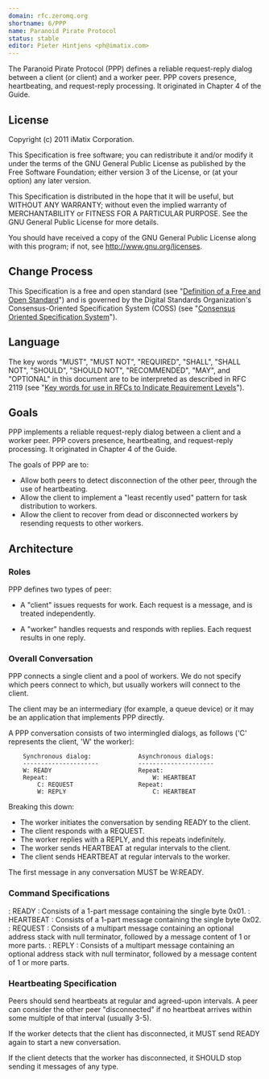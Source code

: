```yaml
---
domain: rfc.zeromq.org
shortname: 6/PPP
name: Paranoid Pirate Protocol
status: stable
editor: Pieter Hintjens <ph@imatix.com>
---
```


The Paranoid Pirate Protocol (PPP) defines a reliable request-reply dialog between a client (or client) and a worker peer. PPP covers presence, heartbeating, and request-reply processing. It originated in Chapter 4 of the Guide.

## License

Copyright (c) 2011 iMatix Corporation.

This Specification is free software; you can redistribute it and/or modify it under the terms of the GNU General Public License as published by the Free Software Foundation; either version 3 of the License, or (at your option) any later version.

This Specification is distributed in the hope that it will be useful, but WITHOUT ANY WARRANTY; without even the implied warranty of MERCHANTABILITY or FITNESS FOR A PARTICULAR PURPOSE. See the GNU General Public License for more details.

You should have received a copy of the GNU General Public License along with this program; if not, see <http://www.gnu.org/licenses>.

## Change Process

This Specification is a free and open standard (see "[Definition of a Free and Open Standard](http://www.digistan.org/open-standard:definition)") and is governed by the Digital Standards Organization's Consensus-Oriented Specification System (COSS) (see "[Consensus Oriented Specification System](http://www.digistan.org/spec:1/COSS)").

## Language

The key words "MUST", "MUST NOT", "REQUIRED", "SHALL", "SHALL NOT", "SHOULD", "SHOULD NOT", "RECOMMENDED",  "MAY", and "OPTIONAL" in this document are to be interpreted as described in RFC 2119 (see "[Key words for use in RFCs to Indicate Requirement Levels](http://tools.ietf.org/html/rfc2119)").

## Goals

PPP implements a reliable request-reply dialog between a client and a worker peer. PPP covers presence, heartbeating, and request-reply processing. It originated in Chapter 4 of the Guide.

The goals of PPP are to:

* Allow both peers to detect disconnection of the other peer, through the use of heartbeating.
* Allow the client to implement a "least recently used" pattern for task distribution to workers.
* Allow the client to recover from dead or disconnected workers by resending requests to other workers.

## Architecture

### Roles

PPP defines two types of peer:

* A "client" issues requests for work. Each request is a message, and is treated independently.

* A "worker" handles requests and responds with replies. Each request results in one reply.

### Overall Conversation

PPP connects a single client and a pool of workers. We do not specify which peers connect to which, but usually workers will connect to the client.

The client may be an intermediary (for example, a queue device) or it may be an application that implements PPP directly.

A PPP conversation consists of two intermingled dialogs, as follows ('C' represents the client, 'W' the worker):

```
    Synchronous dialog:             Asynchronous dialogs:
    ---------------------           ---------------------
    W: READY                        Repeat:
    Repeat:                             W: HEARTBEAT
        C: REQUEST                  Repeat:
        W: REPLY                        C: HEARTBEAT
```

Breaking this down:

* The worker initiates the conversation by sending READY to the client.
* The client responds with a REQUEST.
* The worker replies with a REPLY, and this repeats indefinitely.
* The worker sends HEARTBEAT at regular intervals to the client.
* The client sends HEARTBEAT at regular intervals to the worker.

The first message in any conversation MUST be W:READY.

### Command Specifications

: READY : Consists of a 1-part message containing the single byte 0x01.
: HEARTBEAT : Consists of a 1-part message containing the single byte 0x02.
: REQUEST : Consists of a multipart message containing an optional address stack with null terminator, followed by a message content of 1 or more parts.
: REPLY : Consists of a multipart message containing an optional address stack with null terminator, followed by a message content of 1 or more parts.

### Heartbeating Specification

Peers should send heartbeats at regular and agreed-upon intervals. A peer can consider the other peer "disconnected" if no heartbeat arrives within some multiple of that interval (usually 3-5).

If the worker detects that the client has disconnected, it MUST send READY again to start a new conversation.

If the client detects that the worker has disconnected, it SHOULD stop sending it messages of any type.
